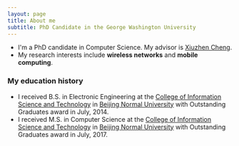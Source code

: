 ```yaml
---
layout: page
title: About me
subtitle: PhD Candidate in the George Washington University
---
```


- I'm a PhD candidate in Computer Science. My advisor is [Xiuzhen Cheng](https://www2.seas.gwu.edu/~cheng/).
- My research interests include **wireless networks** and **mobile computing**.

### My education history

- I received B.S. in Electronic Engineering at the [College of Information Science and Technology](http://cisten.bnu.edu.cn/) in [Beijing Normal University](https://english.bnu.edu.cn/) with Outstanding Graduates award in July, 2014.
- I received M.S. in Computer Science at the [College of Information Science and Technology](http://cisten.bnu.edu.cn/) in [Beijing Normal University](https://english.bnu.edu.cn/) with Outstanding Graduates award in July, 2017.
